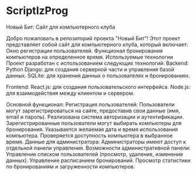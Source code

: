 # ScriptIzProg
Новый Бит: Сайт для компьютерного клуба

Добро пожаловать в репозиторий проекта "Новый Бит"! Этот проект представляет собой сайт для компьютерного клуба, который включает:
Окно регистрации пользователей.
Функционал бронирования компьютеров на определенное время.
Используемые технологии
Проект разработан с использованием следующих технологий:
Backend:
  Python Django: для создания серверной части и управления базой данных.
  SQLite: для хранения данных о пользователях и бронированиях.

Frontend:
  React.js: для создания пользовательского интерфейса.
  Node.js: для взаимодействия между клиентом и сервером.

Основной функционал:
Регистрация пользователей:
  Пользователи могут зарегистрироваться на сайте, предоставив свои данные (имя, email и пароль).
  Реализована система авторизации и аутентификации.
  Зарегистрированные пользователи могут выбирать компьютеры для бронирования.
  Указывается желаемая дата и время использования компьютера.
  Проверяется доступность компьютера в выбранное время.
Данные для администратора:
  Администраторы имеют доступ к отдельной панели управления.
  Возможности административной панели:
  Управление списком пользователей (просмотр, удаление, изменение данных).
  Управление расписанием бронирований.
  Просмотр статистики по бронированиям и загруженности компьютеров.
